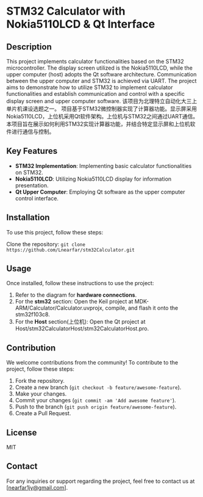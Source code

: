 # STM32 Calculator with Nokia5110LCD & Qt Interface

## Description
This project implements calculator functionalities based on the STM32 microcontroller. The display screen utilized is the Nokia5110LCD, while the upper computer (host) adopts the Qt software architecture. Communication between the upper computer and STM32 is achieved via UART. The project aims to demonstrate how to utilize STM32 to implement calculator functionalities and establish communication and control with a specific display screen and upper computer software.
该项目为北理特立自动化大三上单片机课设选题之一。
项目基于STM32微控制器实现了计算器功能。显示屏采用Nokia5110LCD，上位机采用Qt软件架构。上位机与STM32之间通过UART通信。本项目旨在展示如何利用STM32实现计算器功能，并结合特定显示屏和上位机软件进行通信与控制。

## Key Features
- **STM32 Implementation**: Implementing basic calculator functionalities on STM32.
- **Nokia5110LCD**: Utilizing Nokia5110LCD display for information presentation.
- **Qt Upper Computer**: Employing Qt software as the upper computer control interface.

## Installation
To use this project, follow these steps:

Clone the repository: `git clone https://github.com/Lnearfar/stm32Calculator.git`


## Usage
Once installed, follow these instructions to use the project:

1. Refer to the diagram for **hardware connections**.
2. For the **stm32** section: Open the Keil project at MDK-ARM/Calculator/Calculator.uvprojx, compile, and flash it onto the stm32f103c8.
3. For the **Host** section(上位机): Open the Qt project at Host/stm32CalculatorHost/stm32CalculatorHost.pro.

## Contribution
We welcome contributions from the community! To contribute to the project, follow these steps:

1. Fork the repository.
2. Create a new branch (`git checkout -b feature/awesome-feature`).
3. Make your changes.
4. Commit your changes (`git commit -am 'Add awesome feature'`).
5. Push to the branch (`git push origin feature/awesome-feature`).
6. Create a Pull Request.

## License
MIT

## Contact
For any inquiries or support regarding the project, feel free to contact us at [nearfar1jy@gmail.com].